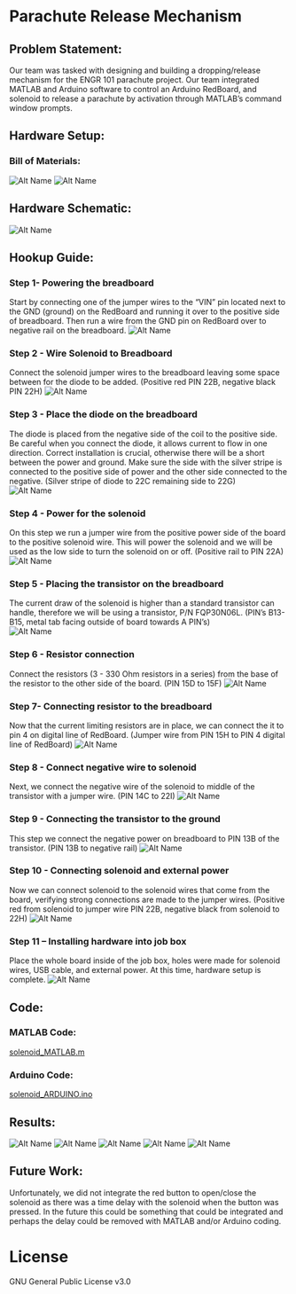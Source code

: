 # Parachute Release Mechanism
 
## Problem Statement:

Our team was tasked with designing and building a dropping/release mechanism for the ENGR 101 parachute project. Our team integrated MATLAB and Arduino software to control an Arduino RedBoard, and solenoid to release a parachute by activation through MATLAB’s command window prompts.
 
## Hardware Setup:
 
### Bill of Materials:
![Alt Name](/doc/Bill_of_Materials_1.PNG)
![Alt Name](/doc/Bill_of_Materials_2.PNG)

## Hardware Schematic:
![Alt Name](/doc/Fritzing_Diagram.png)
 
## Hookup Guide:
 
### Step 1- Powering the breadboard
Start by connecting one of the jumper wires to the “VIN” pin located next to the GND (ground) on the RedBoard and running it over to the positive side of breadboard. Then run a wire from the GND pin on RedBoard over to negative rail on the breadboard.
![Alt Name](/doc/Picture1.png)

### Step 2 - Wire Solenoid to Breadboard
Connect the solenoid jumper wires to the breadboard leaving some space between for the diode to be added. (Positive red PIN 22B, negative black PIN 22H) 
![Alt Name](/doc/Picture2.png)

### Step 3 - Place the diode on the breadboard
The diode is placed from the negative side of the coil to the positive side.  Be careful when you connect the diode, it allows current to flow in one direction. Correct installation is crucial, otherwise there will be a short between the power and ground. Make sure the side with the silver stripe is connected to the positive side of power and the other side connected to the negative. (Silver stripe of diode to 22C remaining side to 22G)  
![Alt Name](/doc/Picture3.png)

### Step 4 - Power for the solenoid
On this step we run a jumper wire from the positive power side of the board to the positive solenoid wire. This will power the solenoid and we will be used as the low side to turn the solenoid on or off. (Positive rail to PIN 22A) 
![Alt Name](/doc/Picture4.png)

### Step 5 - Placing the transistor on the breadboard
The current draw of the solenoid is higher than a standard transistor can handle, therefore we will be using a transistor, P/N FQP30N06L. (PIN’s B13-B15, metal tab facing outside of board towards A PIN’s)  
![Alt Name](/doc/Picture5.png)

### Step 6 - Resistor connection
Connect the resistors (3 - 330 Ohm resistors in a series) from the base of the resistor to the other side of the board. (PIN 15D to 15F)
![Alt Name](/doc/Picture6.png)

### Step 7- Connecting resistor to the breadboard
Now that the current limiting resistors are in place, we can connect the it to pin 4 on digital line of RedBoard. (Jumper wire from PIN 15H to PIN 4 digital line of RedBoard)
![Alt Name](/doc/Picture7.png)
 
### Step 8 - Connect negative wire to solenoid 
Next, we connect the negative wire of the solenoid to middle of the transistor with a jumper wire. (PIN 14C to 22I)
![Alt Name](/doc/Picture8.png)

### Step 9 - Connecting the transistor to the ground
This step we connect the negative power on breadboard to PIN 13B of the transistor. (PIN 13B to negative rail)
![Alt Name](/doc/Picture9.png)

### Step 10 - Connecting solenoid and external power
Now we can connect solenoid to the solenoid wires that come from the board, verifying strong connections are made to the jumper wires. (Positive red from solenoid to jumper wire PIN 22B, negative black from solenoid to 22H) 
![Alt Name](/doc/Picture10.png)

### Step 11 – Installing hardware into job box
Place the whole board inside of the job box, holes were made for solenoid wires, USB cable, and external power. At this time, hardware setup is complete.
![Alt Name](/doc/Picture11.png)

## Code:
### MATLAB Code:
[solenoid_MATLAB.m](solenoid_MATLAB.m)

### Arduino Code:
[solenoid_ARDUINO.ino](solenoid_ARDUINO.ino)
 
## Results:
![Alt Name](/doc/Results1.jpg)
![Alt Name](/doc/Results2.jpg)
![Alt Name](/doc/Results3.jpg)
![Alt Name](/doc/Results4.jpg)
![Alt Name](/doc/Results5.jpg)

## Future Work:
 
Unfortunately, we did not integrate the red button to open/close the solenoid as there was a time delay with the solenoid when the button was pressed. In the future this could be something that could be integrated and perhaps the delay could be removed with MATLAB and/or Arduino coding.
 
# License
GNU General Public License v3.0

